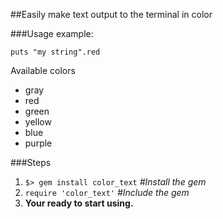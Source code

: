 ##Easily make text output to the terminal in color

###Usage example:

	puts "my string".red

Available colors

 - gray
 - red
 - green
 - yellow
 - blue
 - purple

###Steps
 
 1. `$> gem install color_text` *#Install the gem*
 2. `require 'color_text'` *#Include the gem*
 3. **Your ready to start using.**